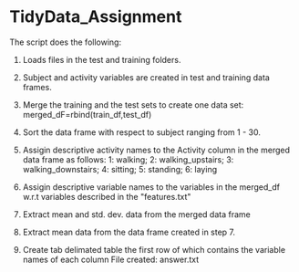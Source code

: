 # TidyData_Assignment
The script does the following:

1. Loads files in the test and training folders.

2. Subject and activity variables are created in test and training data frames.

3. Merge the training and the test sets to create one data set:
   merged_dF=rbind(train_df,test_df)
   
4. Sort the data frame with respect to subject ranging from 1 - 30.

5. Assigin descriptive activity names to the Activity column in the merged data frame as follows:
   1: walking; 2: walking_upstairs; 3: walking_downstairs; 4: sitting; 5: standing; 6: laying
   
6. Assigin descriptive variable names to the variables in the merged_df w.r.t variables described in the "features.txt"
 
7. Extract mean and std. dev. data from the merged data frame
   
8. Extract mean data from the data frame created in step 7.

9. Create tab delimated table the first row of which contains the variable names of each column
   File created: answer.txt
